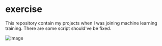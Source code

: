 # exercise
This repository contain my projects when I was joining machine learning training. There are some script should've be fixed.

![image](https://user-images.githubusercontent.com/89518987/195044308-afde118d-6add-4e98-915d-0100f495a2b0.png)
